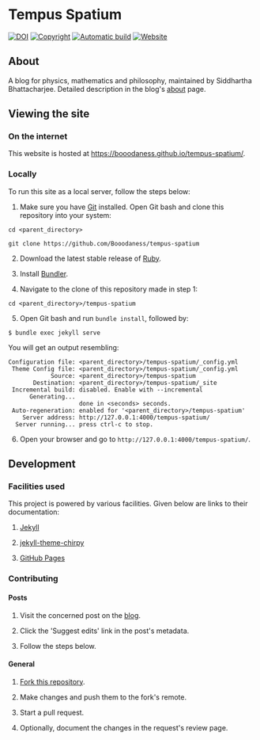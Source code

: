 # Tempus Spatium

[![DOI](<https://img.shields.io/badge/DOI-10.7910/DVN/3EIYUZ-blue>)](https://www.doi.org/10.7910/DVN/3EIYUZ) 
[![Copyright](https://img.shields.io/badge/copyright-CC%20BY--NC--SA%204.0-important)](https://creativecommons.org/licenses/by-nc-sa/4.0/)
[![Automatic build](https://github.com/Booodaness/tempus-spatium/actions/workflows/pages-deploy.yml/badge.svg)](https://github.com/Booodaness/tempus-spatium/actions/workflows/pages-deploy.yml)
[![Website](https://img.shields.io/website?down_color=critical&down_message=down&up_color=success&up_message=up&url=https%3A%2F%2Fbooodaness.github.io%2Ftempus-spatium%2F)](https://booodaness.github.io/tempus-spatium/)

## About

A blog for physics, mathematics and philosophy, maintained by Siddhartha Bhattacharjee. Detailed description in the blog's [about](https://booodaness.github.io/tempus-spatium/about/) page.

## Viewing the site

### On the internet

This website is hosted at https://booodaness.github.io/tempus-spatium/.

### Locally

To run this site as a local server, follow the steps below:

1. Make sure you have [Git](https://git-scm.com/) installed. Open Git bash and clone this repository into your system:

```
cd <parent_directory>

git clone https://github.com/Booodaness/tempus-spatium
```

2. Download the latest stable release of [Ruby](https://www.ruby-lang.org/en/downloads/).

3. Install [Bundler](https://bundler.io/).

4. Navigate to the clone of this repository made in step 1:

```
cd <parent_directory>/tempus-spatium
```

5. Open Git bash and run `bundle install`, followed by:

```
$ bundle exec jekyll serve
```

You will get an output resembling:

```
Configuration file: <parent_directory>/tempus-spatium/_config.yml
 Theme Config file: <parent_directory>/tempus-spatium/_config.yml
            Source: <parent_directory>/tempus-spatium
       Destination: <parent_directory>/tempus-spatium/_site
 Incremental build: disabled. Enable with --incremental
      Generating...
                    done in <seconds> seconds.
 Auto-regeneration: enabled for '<parent_directory>/tempus-spatium'
    Server address: http://127.0.0.1:4000/tempus-spatium/
  Server running... press ctrl-c to stop.
```

6. Open your browser and go to `http://127.0.0.1:4000/tempus-spatium/`.

## Development

### Facilities used

This project is powered by various facilities. Given below are links to their documentation:

1. [Jekyll](https://jekyllrb.com/docs/)

2. [jekyll-theme-chirpy](https://github.com/cotes2020/jekyll-theme-chirpy)

3. [GitHub Pages](https://docs.github.com/en/pages)

### Contributing

#### Posts

1. Visit the concerned post on the [blog](https://booodaness.github.io/tempus-spatium/).

2. Click the 'Suggest edits' link in the post's metadata.

3. Follow the steps below.

#### General

1. [Fork this repository](https://github.com/Booodaness/tempus-spatium/fork).

2. Make changes and push them to the fork's remote.

3. Start a pull request.

4. Optionally, document the changes in the request's review page.


